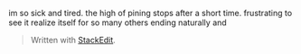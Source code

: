 
im so sick and tired. the high of pining stops after a short time.
frustrating to see it realize itself for so many others ending naturally and 
> Written with [StackEdit](https://stackedit.io/).
<!--stackedit_data:
eyJoaXN0b3J5IjpbMTMwNDY1Nzc5MV19
-->